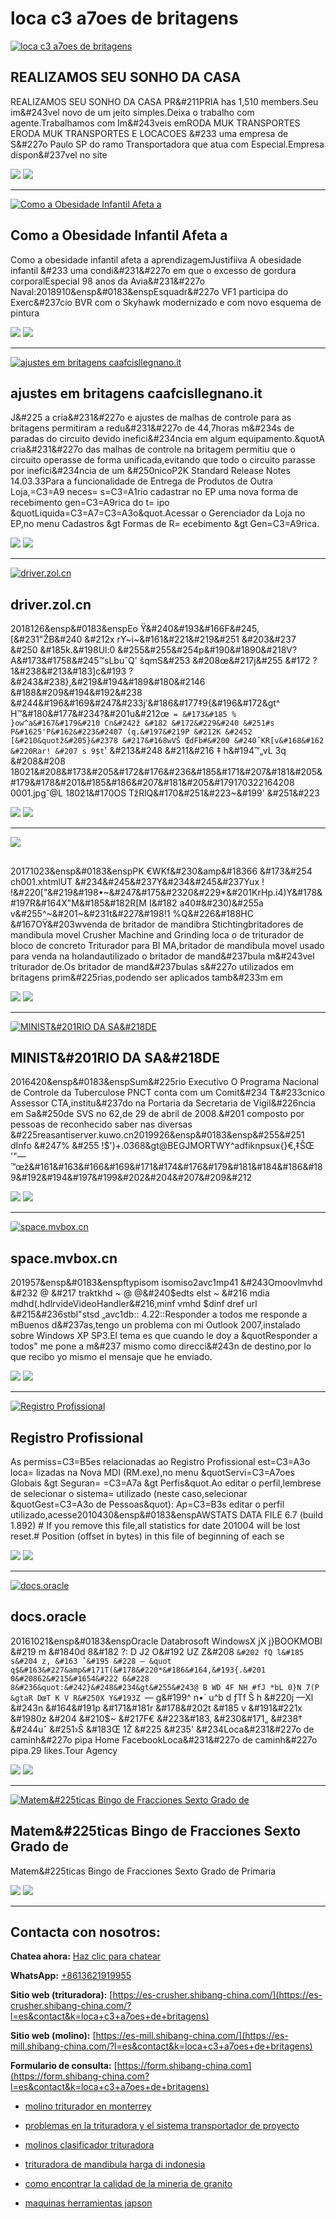 # loca c3 a7oes de britagens

<a href="https://swt.shibang-china.com/?l=es&img&k=loca+c3+a7oes+de+britagens" target="_blank">![loca c3 a7oes de britagens](http://static.shibang-china.com/all-800x300/551.jpg)</a>

## REALIZAMOS SEU SONHO DA CASA
REALIZAMOS SEU SONHO DA CASA PR&#211PRIA has 1,510 members.Seu im&#243vel novo de um jeito simples.Deixa o trabalho com agente.Trabalhamos com Im&#243veis emRODA MUK TRANSPORTES ERODA MUK TRANSPORTES E LOCACOES &#233 uma empresa de S&#227o Paulo SP do ramo Transportadora que atua com Especial.Empresa dispon&#237vel no site


<a href="https://whatsapp.shibangsoft.com/WhatsApp.php" target="_blank" title="WhatsApp">![](http://static.shibang-china.com/icon/whatsapp.png)</a> <a href="https://swt.shibang-china.com/?l=es&icon&k=loca+c3+a7oes+de+britagens" target="_blank">![](http://static.shibang-china.com/icon/chat-es.png)</a>

---

<a href="https://swt.shibang-china.com/?l=es&img&k=loca+c3+a7oes+de+britagens" target="_blank">![Como a Obesidade Infantil Afeta a](http://static.shibang-china.com/all-800x300/1430.jpg)</a>

## Como a Obesidade Infantil Afeta a
Como a obesidade infantil afeta a aprendizagemJustifiiva A obesidade infantil &#233 uma condi&#231&#227o em que o excesso de gordura corporalEspecial 98 anos da Avia&#231&#227o Naval:2018910&ensp&#0183&enspEsquadr&#227o VF1 participa do Exerc&#237cio BVR com o Skyhawk modernizado e com novo esquema de pintura


<a href="https://whatsapp.shibangsoft.com/WhatsApp.php" target="_blank" title="WhatsApp">![](http://static.shibang-china.com/icon/whatsapp.png)</a> <a href="https://swt.shibang-china.com/?l=es&icon&k=loca+c3+a7oes+de+britagens" target="_blank">![](http://static.shibang-china.com/icon/chat-es.png)</a>

---

<a href="https://swt.shibang-china.com/?l=es&img&k=loca+c3+a7oes+de+britagens" target="_blank">![ajustes em britagens caafcisllegnano.it](http://static.shibang-china.com/all-800x300/78.jpg)</a>

## ajustes em britagens caafcisllegnano.it
J&#225 a cria&#231&#227o e ajustes de malhas de controle para as britagens permitiram a redu&#231&#227o de 44,7horas m&#234s de paradas do circuito devido inefici&#234ncia em algum equipamento.&quotA cria&#231&#227o das malhas de controle na britagem permitiu que o circuito operasse de forma unificada,evitando que todo o circuito parasse por inefici&#234ncia de um &#250nicoP2K Standard Release Notes 14.03.33Para a funcionalidade de Entrega de Produtos de Outra Loja,=C3=A9 neces= s=C3=A1rio cadastrar no EP uma nova forma de recebimento gen=C3=A9rica do t= ipo &quotLiquida=C3=A7=C3=A3o&quot.Acessar o Gerenciador da Loja no EP,no menu Cadastros &gt Formas de R= ecebimento &gt Gen=C3=A9rica.


<a href="https://whatsapp.shibangsoft.com/WhatsApp.php" target="_blank" title="WhatsApp">![](http://static.shibang-china.com/icon/whatsapp.png)</a> <a href="https://swt.shibang-china.com/?l=es&icon&k=loca+c3+a7oes+de+britagens" target="_blank">![](http://static.shibang-china.com/icon/chat-es.png)</a>

---

<a href="https://swt.shibang-china.com/?l=es&img&k=loca+c3+a7oes+de+britagens" target="_blank">![driver.zol.cn](http://static.shibang-china.com/all-800x300/626.jpg)</a>

## driver.zol.cn
2018126&ensp&#0183&enspEo Ÿ&#240&#193&#166F&#245,[&#231"ŽB&#240 &#212x rY~i~&#161&#221&#219&#251 &#203&#237 &#250 &#185k.&#198Ul:0 &#255&#255&#254p&#190&#1890&#218V?A&#173&#1758&#245™sLbuˆQ' šqmS&#253 &#208œ&#217j&#255 &#172 ?1&#238&#213&#183]c&#193 ?&#243&#238},&#219&#194&#189&#180&#2146 &#188&#209&#194&#192&#238 &#244&#196&#169&#247&#233j'&#186&#177‡9{&#196&#172&gt^ H™&#180&#177&#234?&#201u&#212œ` = &#173&#185 % }ow^a&#167&#179&#210 Cn&#242ž &#182 &#172&#229&#240 &#251#s P&#1625'P&#162&#223&#2407 (q.&#197&#219P &#212K &#2452 [&#210&quotž&#205}&#2378 &#217&#168wVŠ ŒdFb#&#200 &#240ˆKR[v&#168&#162 &#220Rar! &#207 s 9$t`' &#213&#248 &#211&#216 ‡ h&#194™„vL 3q &#208&#208 18021&#208&#173&#205&#172&#176&#236&#185&#171&#207&#181&#205&#179&#178&#201&#185&#186&#207&#181&#205&#179170322164208 0001.jpgˆ@L 18021&#170OS TžRlQ&#170&#251&#223~&#199' &#251&#223


<a href="https://whatsapp.shibangsoft.com/WhatsApp.php" target="_blank" title="WhatsApp">![](http://static.shibang-china.com/icon/whatsapp.png)</a> <a href="https://swt.shibang-china.com/?l=es&icon&k=loca+c3+a7oes+de+britagens" target="_blank">![](http://static.shibang-china.com/icon/chat-es.png)</a>

---

<a href="https://swt.shibang-china.com/?l=es&img&k=loca+c3+a7oes+de+britagens" target="_blank">![](http://static.shibang-china.com/all-800x300/1067.jpg)</a>

## 
20171023&ensp&#0183&enspPK €WKf&#230&amp&#18366 &#173&#254 ch001.xhtmlUT &#234&#245&#237Y&#234&#245&#237Yux ! !&#220["&#219&#198•~&#247&#175&#2320&#229*&#201KrHp.i4)Y&#178&#197R&#164X"M&#185&#182R[M I&#182 a40#&#230)&#255a v&#255^~&#201~&#231t&#227&#198!1 %Q&#226&#188HC &#167OŸ&#203wvenda de britador de mandibra Stichtingbritadores de mandibula movel Crusher Machine and Grinding loca o de triturador de bloco de concreto Triturador para Bl MA,britador de mandibula movel usado para venda na holandautilizado o britador de mand&#237bula m&#243vel triturador de.Os britador de mand&#237bulas s&#227o utilizados em britagens prim&#225rias,podendo ser aplicados tamb&#233m em


<a href="https://whatsapp.shibangsoft.com/WhatsApp.php" target="_blank" title="WhatsApp">![](http://static.shibang-china.com/icon/whatsapp.png)</a> <a href="https://swt.shibang-china.com/?l=es&icon&k=loca+c3+a7oes+de+britagens" target="_blank">![](http://static.shibang-china.com/icon/chat-es.png)</a>

---

<a href="https://swt.shibang-china.com/?l=es&img&k=loca+c3+a7oes+de+britagens" target="_blank">![MINIST&#201RIO DA SA&#218DE](http://static.shibang-china.com/all-800x300/570.jpg)</a>

## MINIST&#201RIO DA SA&#218DE
2016420&ensp&#0183&enspSum&#225rio Executivo O Programa Nacional de Controle da Tuberculose PNCT conta com um Comit&#234 T&#233cnico Assessor CTA,institu&#237do na Portaria da Secretaria de Vigil&#226ncia em Sa&#250de SVS no 62,de 29 de abril de 2008.&#201 composto por pessoas de reconhecido saber nas diversas &#225reasantiserver.kuwo.cn2019926&ensp&#0183&ensp&#255&#251 dInfo &#247% &#255 !$')+.0368&gt@BEGJMORTWY^adfiknpsux{}€‚‡ŠŒ '"—™œž&#161&#163&#166&#169&#171&#174&#176&#179&#181&#184&#186&#189&#192&#194&#197&#199&#202&#204&#207&#209&#212


<a href="https://whatsapp.shibangsoft.com/WhatsApp.php" target="_blank" title="WhatsApp">![](http://static.shibang-china.com/icon/whatsapp.png)</a> <a href="https://swt.shibang-china.com/?l=es&icon&k=loca+c3+a7oes+de+britagens" target="_blank">![](http://static.shibang-china.com/icon/chat-es.png)</a>

---

<a href="https://swt.shibang-china.com/?l=es&img&k=loca+c3+a7oes+de+britagens" target="_blank">![space.mvbox.cn](http://static.shibang-china.com/all-800x300/1055.jpg)</a>

## space.mvbox.cn
201957&ensp&#0183&enspftypisom isomiso2avc1mp41 &#243Omoovlmvhd &#232 @ &#217 traktkhd ~ @ @&#240$edts elst ~ &#216 mdia mdhd(.hdlrvideVideoHandler&#216,minf vmhd $dinf dref url &#215&#236stbl"stsd „avc1db:: 4.22::Responder a todos me responde a mBuenos d&#237as,tengo un problema con mi Outlook 2007,instalado sobre Windows XP SP3.El tema es que cuando le doy a &quotResponder a todos" me pone a m&#237 mismo como direcci&#243n de destino,por lo que recibo yo mismo el mensaje que he enviado.


<a href="https://whatsapp.shibangsoft.com/WhatsApp.php" target="_blank" title="WhatsApp">![](http://static.shibang-china.com/icon/whatsapp.png)</a> <a href="https://swt.shibang-china.com/?l=es&icon&k=loca+c3+a7oes+de+britagens" target="_blank">![](http://static.shibang-china.com/icon/chat-es.png)</a>

---

<a href="https://swt.shibang-china.com/?l=es&img&k=loca+c3+a7oes+de+britagens" target="_blank">![Registro Profissional](http://static.shibang-china.com/all-800x300/1456.jpg)</a>

## Registro Profissional
As permiss=C3=B5es relacionadas ao Registro Profissional est=C3=A3o loca= lizadas na Nova MDI (RM.exe),no menu &quotServi=C3=A7oes Globais &gt Seguran= =C3=A7a &gt Perfis&quot.Ao editar o perfil,lembrese de selecionar o sistema= utilizado (neste caso,selecionar &quotGest=C3=A3o de Pessoas&quot): Ap=C3=B3s editar o perfil utilizado,acesse2010430&ensp&#0183&enspAWSTATS DATA FILE 6.7 (build 1.892) # If you remove this file,all statistics for date 201004 will be lost reset.# Position (offset in bytes) in this file of beginning of each se


<a href="https://whatsapp.shibangsoft.com/WhatsApp.php" target="_blank" title="WhatsApp">![](http://static.shibang-china.com/icon/whatsapp.png)</a> <a href="https://swt.shibang-china.com/?l=es&icon&k=loca+c3+a7oes+de+britagens" target="_blank">![](http://static.shibang-china.com/icon/chat-es.png)</a>

---

<a href="https://swt.shibang-china.com/?l=es&img&k=loca+c3+a7oes+de+britagens" target="_blank">![docs.oracle](http://static.shibang-china.com/all-800x300/211.jpg)</a>

## docs.oracle
20161021&ensp&#0183&enspOracle Databrosoft WindowsX jX j}BOOKMOBI &#219 m &#1840d 8&#182 ?: D J2 O&#192 UZ Z&#208 `&#202 fQ l&#185 s&#204 z‚ &#163 ˆ&#195 &#228 — &quot q$&#163&#227&amp&#171T(&#178&#220*&#186&#164,&#193{.&#201 0&#20862&#215&#1654&#222 6&#228 8&#236&quot:&#242}&#248&#234&gt&#255&#243@ B WD 4F NH #fJ *bL 0}N 7(P &gtaR DœT K V R&#250X Y&#193Z `— g&#199^ n•` u^b d ƒTf Š h &#220j —Xl &#243n &#164&#191p &#171&#181r &#178&#202t &#185 v &#191&#221x &#1980z &#204 &#210$~ &#217F€ &#223&#183‚ &#230&#171„ &#238† &#244uˆ &#251›Š &#183Œ 1Ž &#225 &#235' &#234Loca&#231&#227o de caminh&#227o pipa Home FacebookLoca&#231&#227o de caminh&#227o pipa.29 likes.Tour Agency


<a href="https://whatsapp.shibangsoft.com/WhatsApp.php" target="_blank" title="WhatsApp">![](http://static.shibang-china.com/icon/whatsapp.png)</a> <a href="https://swt.shibang-china.com/?l=es&icon&k=loca+c3+a7oes+de+britagens" target="_blank">![](http://static.shibang-china.com/icon/chat-es.png)</a>

---

<a href="https://swt.shibang-china.com/?l=es&img&k=loca+c3+a7oes+de+britagens" target="_blank">![Matem&#225ticas Bingo de Fracciones Sexto Grado de](http://static.shibang-china.com/all-800x300/734.jpg)</a>

## Matem&#225ticas Bingo de Fracciones Sexto Grado de
Matem&#225ticas Bingo de Fracciones Sexto Grado de Primaria

<a href="https://whatsapp.shibangsoft.com/WhatsApp.php" target="_blank" title="WhatsApp">![](http://static.shibang-china.com/icon/whatsapp.png)</a> <a href="https://swt.shibang-china.com/?l=es&icon&k=loca+c3+a7oes+de+britagens" target="_blank">![](http://static.shibang-china.com/icon/chat-es.png)</a>

---
## Contacta con nosotros:

**Chatea ahora:** [Haz clic para chatear](https://swt.shibang-china.com?l=es&contact&k=loca+c3+a7oes+de+britagens)

**WhatsApp:**  [+8613621919955](https://whatsapp.shibangsoft.com/WhatsApp.php)

**Sitio web (trituradora):** [https://es-crusher.shibang-china.com/](https://es-crusher.shibang-china.com/?l=es&contact&k=loca+c3+a7oes+de+britagens)

**Sitio web (molino):** [https://es-mill.shibang-china.com/](https://es-mill.shibang-china.com/?l=es&contact&k=loca+c3+a7oes+de+britagens)

**Formulario de consulta:** [https://form.shibang-china.com](https://form.shibang-china.com?l=es&contact&k=loca+c3+a7oes+de+britagens)

* [molino triturador en monterrey](../90/molino%20triturador%20en%20monterrey.md)

* [problemas en la trituradora y el sistema transportador de proyecto](../85/problemas%20en%20la%20trituradora%20y%20el%20sistema%20transportador%20de%20proyecto.md)

* [molinos clasificador trituradora](../89/molinos%20clasificador%20trituradora.md)

* [trituradora de mandibula harga di indonesia](../94/trituradora%20de%20mandibula%20harga%20di%20indonesia.md)

* [como encontrar la calidad de la mineria de granito](../82/como%20encontrar%20la%20calidad%20de%20la%20mineria%20de%20granito.md)

* [maquinas herramientas japson](../88/maquinas%20herramientas%20japson.md)